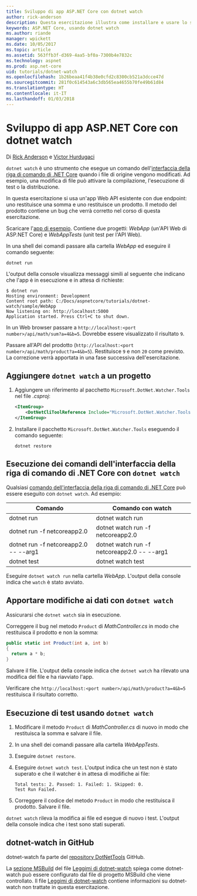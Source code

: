 ```yaml
---
title: Sviluppo di app ASP.NET Core con dotnet watch
author: rick-anderson
description: Questa esercitazione illustra come installare e usare lo strumento watcher per file dell'interfaccia della riga di comando di .NET Core (dotnet watch) in un'applicazione ASP.NET Core.
keywords: ASP.NET Core, usando dotnet watch
ms.author: riande
manager: wpickett
ms.date: 10/05/2017
ms.topic: article
ms.assetid: 563ffb3f-d369-4aa5-bf0a-7300b4e7832c
ms.technology: aspnet
ms.prod: asp.net-core
uid: tutorials/dotnet-watch
ms.openlocfilehash: 1b26beaa41f4b38e0cfd2c8300cb521a3dcce47d
ms.sourcegitcommit: 281f0c614543a6c3db565ea4655b70fe49b61d84
ms.translationtype: HT
ms.contentlocale: it-IT
ms.lasthandoff: 01/03/2018
---
```

# <a name="developing-aspnet-core-apps-using-dotnet-watch"></a>Sviluppo di app ASP.NET Core con dotnet watch

Di [Rick Anderson](https://twitter.com/RickAndMSFT) e [Victor Hurdugaci](https://twitter.com/victorhurdugaci)

`dotnet watch` è uno strumento che esegue un comando dell'[interfaccia della riga di comando di .NET Core](/dotnet/core/tools) quando i file di origine vengono modificati. Ad esempio, una modifica di file può attivare la compilazione, l'esecuzione di test o la distribuzione.

In questa esercitazione si usa un'app Web API esistente con due endpoint: uno restituisce una somma e uno restituisce un prodotto. Il metodo del prodotto contiene un bug che verrà corretto nel corso di questa esercitazione.

Scaricare l'[app di esempio](https://github.com/aspnet/Docs/tree/master/aspnetcore/tutorials/dotnet-watch/sample). Contiene due progetti: *WebApp* (un'API Web di ASP.NET Core) e *WebAppTests* (unit test per l'API Web).

In una shell dei comandi passare alla cartella *WebApp* ed eseguire il comando seguente:

```console
dotnet run
```

L'output della console visualizza messaggi simili al seguente che indicano che l'app è in esecuzione e in attesa di richieste:

```console
$ dotnet run
Hosting environment: Development
Content root path: C:/Docs/aspnetcore/tutorials/dotnet-watch/sample/WebApp
Now listening on: http://localhost:5000
Application started. Press Ctrl+C to shut down.
```

In un Web browser passare a `http://localhost:<port number>/api/math/sum?a=4&b=5`. Dovrebbe essere visualizzato il risultato `9`.

Passare all'API del prodotto (`http://localhost:<port number>/api/math/product?a=4&b=5`). Restituisce `9` e non `20` come previsto. La correzione verrà apportata in una fase successiva dell'esercitazione.

## <a name="add-dotnet-watch-to-a-project"></a>Aggiungere `dotnet watch` a un progetto

1. Aggiungere un riferimento al pacchetto `Microsoft.DotNet.Watcher.Tools` nel file *.csproj*:

    ```xml
    <ItemGroup>
        <DotNetCliToolReference Include="Microsoft.DotNet.Watcher.Tools" Version="2.0.0" />
    </ItemGroup> 
    ```

1. Installare il pacchetto `Microsoft.DotNet.Watcher.Tools` eseguendo il comando seguente:
    
    ```console
    dotnet restore
    ```

## <a name="running-net-core-cli-commands-using-dotnet-watch"></a>Esecuzione dei comandi dell'interfaccia della riga di comando di .NET Core con `dotnet watch`

Qualsiasi [comando dell'interfaccia della riga di comando di .NET Core](/dotnet/core/tools#cli-commands) può essere eseguito con `dotnet watch`. Ad esempio:

| Comando | Comando con watch |
| ---- | ----- |
| dotnet run | dotnet watch run |
| dotnet run -f netcoreapp2.0 | dotnet watch run -f netcoreapp2.0 |
| dotnet run -f netcoreapp2.0 -- --arg1 | dotnet watch run -f netcoreapp2.0 -- --arg1 |
| dotnet test | dotnet watch test |

Eseguire `dotnet watch run` nella cartella *WebApp*. L'output della console indica che `watch` è stato avviato.

## <a name="making-changes-with-dotnet-watch"></a>Apportare modifiche ai dati con `dotnet watch`

Assicurarsi che `dotnet watch` sia in esecuzione.

Correggere il bug nel metodo `Product` di *MathController.cs* in modo che restituisca il prodotto e non la somma:

```csharp
public static int Product(int a, int b)
{
  return a * b;
} 
```

Salvare il file. L'output della console indica che `dotnet watch` ha rilevato una modifica del file e ha riavviato l'app.

Verificare che `http://localhost:<port number>/api/math/product?a=4&b=5` restituisca il risultato corretto.

## <a name="running-tests-using-dotnet-watch"></a>Esecuzione di test usando `dotnet watch`

1. Modificare il metodo `Product` di *MathController.cs* di nuovo in modo che restituisca la somma e salvare il file.
1. In una shell dei comandi passare alla cartella *WebAppTests*.
1. Eseguire `dotnet restore`.
1. Eseguire `dotnet watch test`. L'output indica che un test non è stato superato e che il watcher è in attesa di modifiche ai file:

     ```console
     Total tests: 2. Passed: 1. Failed: 1. Skipped: 0.
     Test Run Failed.
     ```

1. Correggere il codice del metodo `Product` in modo che restituisca il prodotto. Salvare il file.

`dotnet watch` rileva la modifica ai file ed esegue di nuovo i test. L'output della console indica che i test sono stati superati.

## <a name="dotnet-watch-in-github"></a>dotnet-watch in GitHub

dotnet-watch fa parte del [repository DotNetTools](https://github.com/aspnet/DotNetTools/tree/dev/src/dotnet-watch) GitHub.

La [sezione MSBuild](https://github.com/aspnet/DotNetTools/tree/dev/src/dotnet-watch#msbuild) del file [Leggimi di dotnet-watch](https://github.com/aspnet/DotNetTools/blob/dev/src/dotnet-watch/README.md) spiega come dotnet-watch può essere configurato dal file di progetto MSBuild che viene controllato. Il file [Leggimi di dotnet-watch](https://github.com/aspnet/DotNetTools/blob/dev/src/dotnet-watch/README.md) contiene informazioni su dotnet-watch non trattate in questa esercitazione.
